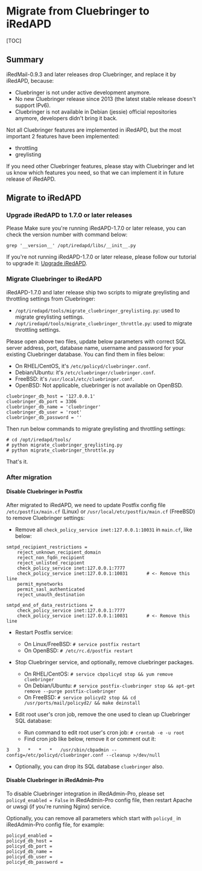 # Migrate from Cluebringer to iRedAPD

[TOC]

## Summary

iRedMail-0.9.3 and later releases drop Cluebringer, and replace it by iRedAPD,
because:

* Cluebringer is not under active development anymore.
* No new Cluebringer release since 2013 (the latest stable release doesn't
  support IPv6).
* Cluebringer is not available in Debian (jessie) official repositories
  anymore, developers didn't bring it back.

Not all Cluebringer features are implemented in iRedAPD, but the most important
2 features have been implemented:

* throttling
* greylisting

If you need other Cluebringer features, please stay with Cluebringer and let
us know which features you need, so that we can implement it in future release
of iRedAPD.

## Migrate to iRedAPD

### Upgrade iRedAPD to 1.7.0 or later releases

Please Make sure you're running iRedAPD-1.7.0 or later release, you can check
the version number with command below:

```
grep '__version__' /opt/iredapd/libs/__init__.py
```

If you're not running iRedAPD-1.7.0 or later release, please follow our
tutorial to upgrade it: [Upgrade iRedAPD](./upgrade.iredapd.html).

### Migrate Cluebringer to iRedAPD

iRedAPD-1.7.0 and later release ship two scripts to migrate greylisting and
throttling settings from Cluebringer:

* `/opt/iredapd/tools/migrate_cluebringer_greylisting.py`: used to migrate
  greylisting settings.
* `/opt/iredapd/tools/migrate_cluebringer_throttle.py`: used to migrate
  throttling settings.

Please open above two files, update below parameters with correct SQL server
address, port, database name, username and password for your existing
Cluebringer database. You can find them in files below:

* On RHEL/CentOS, it's `/etc/policyd/cluebringer.conf`.
* Debian/Ubuntu: it's `/etc/cluebringer/cluebringer.conf`.
* FreeBSD: it's `/usr/local/etc/cluebringer.conf`.
* OpenBSD: Not applicable, cluebringer is not available on OpenBSD.

```
cluebringer_db_host = '127.0.0.1'
cluebringer_db_port = 3306
cluebringer_db_name = 'cluebringer'
cluebringer_db_user = 'root'
cluebringer_db_password = ''
```

Then run below commands to migrate greylisting and throttling settings:

```
# cd /opt/iredapd/tools/
# python migrate_cluebringer_greylisting.py
# python migrate_cluebringer_throttle.py
```

That's it.

### After migration

#### Disable Cluebringer in Postfix

After migrated to iRedAPD, we need to update Postfix config file
`/etc/postfix/main.cf` (Linux) or `/usr/local/etc/postfix/main.cf` (FreeBSD)
to remove Cluebringer settings:

* Remove all `check_policy_service inet:127.0.0.1:10031` in `main.cf`, like below:

```
smtpd_recipient_restrictions =
    reject_unknown_recipient_domain
    reject_non_fqdn_recipient
    reject_unlisted_recipient
    check_policy_service inet:127.0.0.1:7777
    check_policy_service inet:127.0.0.1:10031       # <- Remove this line
    permit_mynetworks
    permit_sasl_authenticated
    reject_unauth_destination

smtpd_end_of_data_restrictions =
    check_policy_service inet:127.0.0.1:7777
    check_policy_service inet:127.0.0.1:10031       # <- Remove this line
```

* Restart Postfix service:

    * On Linux/FreeBSD: ```# service postfix restart```
    * On OpenBSD: ```# /etc/rc.d/postfix restart```

* Stop Cluebringer service, and optionally, remove cluebringer packages.

    * On RHEL/CentOS:
      ```# service cbpolicyd stop && yum remove cluebringer```
    * On Debian/Ubuntu:
      ```# service postfix-cluebringer stop && apt-get remove --purge postfix-cluebringer```
    * On FreeBSD:
      ```# service policyd2 stop && cd /usr/ports/mail/policyd2/ && make deinstall```

* Edit root user's cron job, remove the one used to clean up Cluebringer SQL
  database:

    * Run command to edit root user's cron job: ```# crontab -e -u root```
    * Find cron job like below, remove it or comment out it:

```
3   3   *   *   *   /usr/sbin/cbpadmin --config=/etc/policyd/cluebringer.conf --cleanup >/dev/null
```

* Optionally, you can drop its SQL database `cluebringer` also.

#### Disable Cluebringer in iRedAdmin-Pro

To disable Cluebringer integration in iRedAdmin-Pro, please set
`policyd_enabled = False` in iRedAdmin-Pro config file, then restart Apache
or uwsgi (if you're running Nginx) service.

Optionally, you can remove all parameters which start with `policyd_` in
iRedAdmin-Pro config file, for example:

```
policyd_enabled =
policyd_db_host =
policyd_db_port =
policyd_db_name =
policyd_db_user =
policyd_db_password =
```
